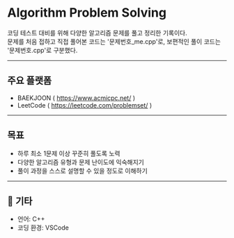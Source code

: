 # Algorithm Problem Solving

코딩 테스트 대비를 위해 다양한 알고리즘 문제를 풀고 정리한 기록이다.  
문제를 처음 접하고 직접 풀어본 코드는 '문제번호_me.cpp'로, 보편적인 풀이 코드는 '문제번호.cpp'로 구분했다.

---

## 주요 플랫폼
- BAEKJOON ( https://www.acmicpc.net/ )
- LeetCode ( https://leetcode.com/problemset/ )

---

## 목표

- 하루 최소 1문제 이상 꾸준히 풀도록 노력
- 다양한 알고리즘 유형과 문제 난이도에 익숙해지기 
- 풀이 과정을 스스로 설명할 수 있을 정도로 이해하기 

---

## 🔗 기타

- 언어: C++
- 코딩 환경: VSCode
